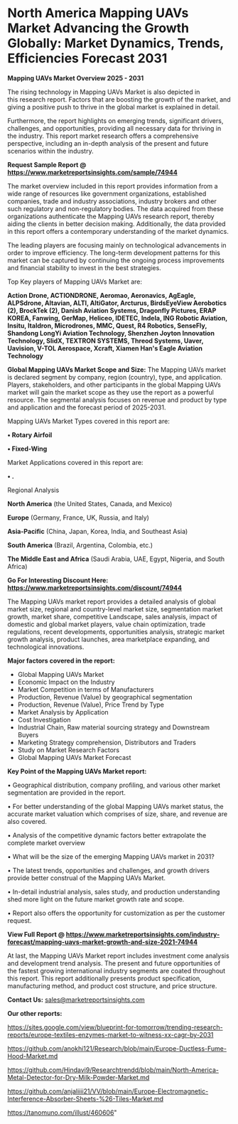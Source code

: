 # North America Mapping UAVs Market Advancing the Growth Globally: Market Dynamics, Trends, Efficiencies Forecast 2031

<Strong> Mapping UAVs Market Overview 2025 - 2031</strong>

The rising technology in Mapping UAVs Market is also depicted in this research report. Factors that are boosting the growth of the market, and giving a positive push to thrive in the global market is explained in detail.

Furthermore, the report highlights on emerging trends, significant drivers, challenges, and opportunities, providing all necessary data for thriving in the industry. This report market research offers a comprehensive perspective, including an in-depth analysis of the present and future scenarios within the industry.

<strong>Request Sample Report @ <a href=https://www.marketreportsinsights.com/sample/74944>https://www.marketreportsinsights.com/sample/74944</a></strong>

The market overview included in this report provides information from a wide range of resources like government organizations, established companies, trade and industry associations, industry brokers and other such regulatory and non-regulatory bodies. The data acquired from these organizations authenticate the Mapping UAVs research report, thereby aiding the clients in better decision making. Additionally, the data provided in this report offers a contemporary understanding of the market dynamics.

The leading players are focusing mainly on technological advancements in order to improve efficiency. The long-term development patterns for this market can be captured by continuing the ongoing process improvements and financial stability to invest in the best strategies.

Top Key players of Mapping UAVs Market are:

<strong>Action Drone, ACTIONDRONE, Aeromao, Aeronavics, AgEagle, ALPSdrone, Altavian, ALTI, AltiGator, Arcturus, BirdsEyeView Aerobotics (2), BrockTek (2), Danish Aviation Systems, Dragonfly Pictures, ERAP KOREA, Fanwing, GerMap, Heliceo, IDETEC, Indela, ING Robotic Aviation, Insitu, Italdron, Microdrones, MMC, Quest, R4 Robotics, SenseFly, Shandong LongYi Aviation Technology, Shenzhen Joyton Innovation Technology, SlidX, TEXTRON SYSTEMS, Threod Systems, Uaver, Uavision, V-TOL Aerospace, Xcraft, Xiamen Han&#39;s Eagle Aviation Technology</strong>

<strong><b>Global Mapping UAVs Market Scope and Size:</b></strong>
The Mapping UAVs market is declared segment by company, region (country), type, and application. Players, stakeholders, and other participants in the global Mapping UAVs market will gain the market scope as they use the report as a powerful resource. The segmental analysis focuses on revenue and product by type and application and the forecast period of 2025-2031.

Mapping UAVs Market Types covered in this report are:

<strong>• Rotary Airfoil

• Fixed-Wing</strong>

Market Applications covered in this report are:

<strong>• .</strong> 

Regional Analysis

<strong>North America</strong> (the United States, Canada, and Mexico)

<strong>Europe</strong> (Germany, France, UK, Russia, and Italy)

<strong>Asia-Pacific</strong> (China, Japan, Korea, India, and Southeast Asia)

<strong>South America</strong> (Brazil, Argentina, Colombia, etc.)

<strong>The Middle East and Africa</strong> (Saudi Arabia, UAE, Egypt, Nigeria, and South Africa)

<strong>Go For Interesting Discount Here: <a href=https://www.marketreportsinsights.com/discount/74944>https://www.marketreportsinsights.com/discount/74944</a></strong>

The Mapping UAVs market report provides a detailed analysis of global market size, regional and country-level market size, segmentation market growth, market share, competitive Landscape, sales analysis, impact of domestic and global market players, value chain optimization, trade regulations, recent developments, opportunities analysis, strategic market growth analysis, product launches, area marketplace expanding, and technological innovations.

<strong><b>Major factors covered in the report:</b></strong>
<ul>
  <li>Global Mapping UAVs Market </li>
  <li>Economic Impact on the Industry</li>
  <li>Market Competition in terms of Manufacturers</li>
  <li>Production, Revenue (Value) by geographical segmentation</li>
  <li>Production, Revenue (Value), Price Trend by Type</li>
  <li>Market Analysis by Application</li>
  <li>Cost Investigation</li>
  <li>Industrial Chain, Raw material sourcing strategy and Downstream Buyers</li>
  <li>Marketing Strategy comprehension, Distributors and Traders</li>
  <li>Study on Market Research Factors</li>
  <li>Global Mapping UAVs Market Forecast</li>
</ul>

<strong><b>Key Point of the Mapping UAVs Market report:</b></strong>

• Geographical distribution, company profiling, and various other market segmentation are provided in the report.

• For better understanding of the global Mapping UAVs market status, the accurate market valuation which comprises of size, share, and revenue are also covered.

• Analysis of the competitive dynamic factors better extrapolate the complete market overview

• What will be the size of the emerging Mapping UAVs market in 2031?

• The latest trends, opportunities and challenges, and growth drivers provide better construal of the Mapping UAVs Market.

• In-detail industrial analysis, sales study, and production understanding shed more light on the future market growth rate and scope.

• Report also offers the opportunity for customization as per the customer request.

<strong><b>View Full Report @ <a href=https://www.marketreportsinsights.com/industry-forecast/mapping-uavs-market-growth-and-size-2021-74944>https://www.marketreportsinsights.com/industry-forecast/mapping-uavs-market-growth-and-size-2021-74944</a></b></strong>


At last, the Mapping UAVs Market report includes investment come analysis and development trend analysis. The present and future opportunities of the fastest growing international industry segments are coated throughout this report. This report additionally presents product specification, manufacturing method, and product cost structure, and price structure.

<strong>Contact Us:</strong>
sales@marketreportsinsights.com

<strong>Our other reports:</strong>

<a href=https://sites.google.com/view/blueprint-for-tomorrow/trending-research-reports/europe-textiles-enzymes-market-to-witness-xx-cagr-by-2031>https://sites.google.com/view/blueprint-for-tomorrow/trending-research-reports/europe-textiles-enzymes-market-to-witness-xx-cagr-by-2031</a>

<a href=https://github.com/anokhi121/Research/blob/main/Europe-Ductless-Fume-Hood-Market.md>https://github.com/anokhi121/Research/blob/main/Europe-Ductless-Fume-Hood-Market.md</a>

<a href=https://github.com/Hindavi9/Researchtrendd/blob/main/North-America-Metal-Detector-for-Dry-Milk-Powder-Market.md>https://github.com/Hindavi9/Researchtrendd/blob/main/North-America-Metal-Detector-for-Dry-Milk-Powder-Market.md</a>

<a href=https://github.com/anjaliiii21/VV/blob/main/Europe-Electromagnetic-Interference-Absorber-Sheets-%26-Tiles-Market.md>https://github.com/anjaliiii21/VV/blob/main/Europe-Electromagnetic-Interference-Absorber-Sheets-%26-Tiles-Market.md</a>

<a href=https://tanomuno.com/illust/460606>https://tanomuno.com/illust/460606</a>"
